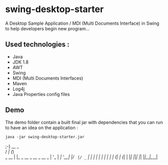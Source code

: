 # swing-desktop-starter
A Desktop Sample Application / MDI (Multi Documents Interface) in Swing to help developers begin new program...

## Used technologies : 
* Java 
* JDK 1.8
* AWT
* Swing
* MDI (Multi Documents Interfaces)
* Maven
* Log4j
* Java Properties config files

## Demo
The demo folder contain a built final jar with dependencies that you can run to have an idea on the application : 
```
java -jar swing-desktop-starter.jar 
```

;-) 
         __      _             
        / _|    (_)            
  _ __ | |_ _ __ _  __ _  __ _ 
 | '_ \|  _| '__| |/ _` |/ _` |
 | | | | | | |  | | (_| | (_| |
 |_| |_|_| |_|  |_|\__,_|\__,_|
                               
